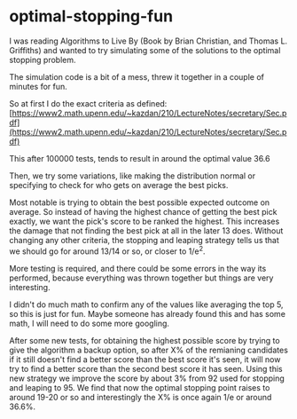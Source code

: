 # optimal-stopping-fun
I was reading Algorithms to Live By (Book by Brian Christian, and Thomas L. Griffiths) and wanted to try simulating some of the solutions to the optimal stopping problem.

The simulation code is a bit of a mess, threw it together in a couple of minutes for fun.

So at first I do the exact criteria as defined: [https://www2.math.upenn.edu/~kazdan/210/LectureNotes/secretary/Sec.pdf](https://www2.math.upenn.edu/~kazdan/210/LectureNotes/secretary/Sec.pdf)

This after 100000 tests, tends to result in around the optimal value 36.6

Then, we try some variations, like making the distribution normal or specifying to check for who gets on average the best picks.

Most notable is trying to obtain the best possible expected outcome on average. So instead of having the highest chance of getting the best pick exactly, we want the pick's score to be ranked the highest. This increases the damage that not finding the best pick at all in the later 13 does.
Without changing any other criteria, the stopping and leaping strategy tells us that we should go for around 13/14 or so, or closer to 1/e<sup>2</sup>.

More testing is required, and there could be some errors in the way its performed, because everything was thrown together but things are very interesting.

I didn't do much math to confirm any of the values like averaging the top 5, so this is just for fun. Maybe someone has already found this and has some math, I will need to do some more googling.



After some new tests, for obtaining the highest possible score by trying to give the algorithm a backup option, so after X% of the remianing candidates if it still doesn't find a better score than the best score it's seen, it will now try to find a better score than the second best score it has seen.
Using this new strategy we improve the score by about 3% from 92 used for stopping and leaping to 95.
We find that now the optimal stopping point raises to around 19-20 or so and interestingly the X% is once again 1/e or around 36.6%.
